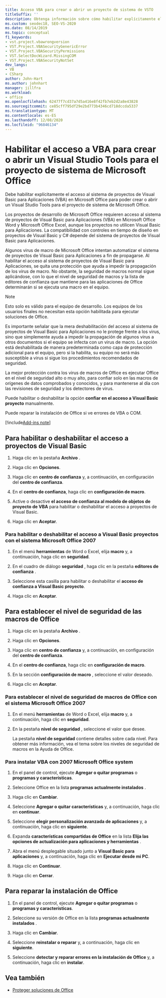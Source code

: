 ```yaml
---
title: Acceso VBA para crear o abrir un proyecto de sistema de VSTO
titleSuffix: ''
description: Obtenga información sobre cómo habilitar explícitamente el acceso al sistema de proyectos de VBA de Office para poder crear o abrir un proyecto de Visual Studio Tools para Office System.
ms.custom: seodec18, SEO-VS-2020
ms.date: 08/14/2019
ms.topic: conceptual
f1_keywords:
- vst.project.vbawrongversion
- VST.Project.VBASecurityGenericError
- VST.Project.VBASecurityPermissions
- VST.SelectDocWizard.MissingCOM
- VST.Project.VBASecurityNotSet
dev_langs:
- VB
- CSharp
author: John-Hart
ms.author: johnhart
manager: jillfra
ms.workload:
- office
ms.openlocfilehash: 62477f7cd37a7d5a416e8f42fb7eb2d2a8e43828
ms.sourcegitcommit: ce85cff795df29e2bd773b4346cd718dccda5337
ms.translationtype: MT
ms.contentlocale: es-ES
ms.lasthandoff: 12/08/2020
ms.locfileid: "96846134"
---
```

# <a name="enable-access-to-vba-to-create-or-open-a-visual-studio-tools-for-the-microsoft-office-system-project"></a>Habilitar el acceso a VBA para crear o abrir un Visual Studio Tools para el proyecto de sistema de Microsoft Office

Debe habilitar explícitamente el acceso al sistema de proyectos de Visual Basic para Aplicaciones (VBA) en Microsoft Office para poder crear o abrir un Visual Studio Tools para el proyecto de sistema de Microsoft Office.

 Los proyectos de desarrollo de Microsoft Office requieren acceso al sistema de proyectos de Visual Basic para Aplicaciones (VBA) en Microsoft Office Word y Microsoft Office Excel, aunque los proyectos no utilicen Visual Basic para Aplicaciones. La compatibilidad con controles en tiempo de diseño en proyectos de Visual Basic y C# depende del sistema de proyectos de Visual Basic para Aplicaciones.

 Algunos virus de macro de Microsoft Office intentan automatizar el sistema de proyectos de Visual Basic para Aplicaciones a fin de propagarse. Al habilitar el acceso al sistema de proyectos de Visual Basic para Aplicaciones, se quita una protección que ayuda a impedir la propagación de los virus de macro. No obstante, la seguridad de macros normal sigue aplicándose, con lo que el nivel de seguridad de macros y la lista de editores de confianza que mantiene para las aplicaciones de Office determinarán si se ejecuta una macro en el equipo.

> [!NOTE]
> Esto solo es válido para el equipo de desarrollo. Los equipos de los usuarios finales no necesitan esta opción habilitada para ejecutar soluciones de Office.

 Es importante señalar que la mera deshabilitación del acceso al sistema de proyectos de Visual Basic para Aplicaciones no le protege frente a los virus, sino que simplemente ayuda a impedir la propagación de algunos virus a otros documentos si el equipo se infecta con un virus de macro. La opción está deshabilitada de manera predeterminada como capa de protección adicional para el equipo, pero si la habilita, su equipo no será más susceptible a virus si sigue los procedimientos recomendados de seguridad.

 La mejor protección contra los virus de macros de Office es ejecutar Office en el nivel de seguridad alto o muy alto, para confiar solo en las macros de orígenes de datos comprobados y conocidos, y para mantenerse al día con las revisiones de seguridad y los detectores de virus.

 Puede habilitar o deshabilitar la opción **confiar en el acceso a Visual Basic proyecto** manualmente.

 Puede reparar la instalación de Office si ve errores de VBA o COM.

[!include[Add-ins note](includes/addinsnote.md)]

## <a name="to-enable-or-disable-access-to-visual-basic-projects"></a>Para habilitar o deshabilitar el acceso a proyectos de Visual Basic

1. Haga clic en la pestaña **Archivo** .

2. Haga clic en **Opciones**.

3. Haga clic en **centro de confianza** y, a continuación, en configuración del **centro de confianza**.

4. En el **centro de confianza**, haga clic en **configuración de macro**.

5. Active o desactive **el acceso de confianza al modelo de objetos de proyecto de VBA** para habilitar o deshabilitar el acceso a proyectos de Visual Basic.

6. Haga clic en **Aceptar**.

### <a name="to-enable-or-disable-access-to-visual-basic-projects-with-the-2007-microsoft-office-system"></a>Para habilitar o deshabilitar el acceso a Visual Basic proyectos con el sistema Microsoft Office 2007

1. En el menú **herramientas** de Word o Excel, elija **macro** y, a continuación, haga clic en **seguridad**.

2. En el cuadro de diálogo **seguridad** , haga clic en la pestaña **editores de confianza** .

3. Seleccione esta casilla para habilitar o deshabilitar el **acceso de confianza a Visual Basic proyecto**.

4. Haga clic en **Aceptar**.

## <a name="to-set-your-office-macro-security-level"></a>Para establecer el nivel de seguridad de las macros de Office

1. Haga clic en la pestaña **Archivo** .

2. Haga clic en **Opciones**.

3. Haga clic en **centro de confianza** y, a continuación, en configuración del **centro de confianza**.

4. En el **centro de confianza**, haga clic en **configuración de macro**.

5. En la sección **configuración de macro** , seleccione el valor deseado.

6. Haga clic en **Aceptar**.

### <a name="to-set-your-office-macro-security-level-with-the-2007-microsoft-office-system"></a>Para establecer el nivel de seguridad de macros de Office con el sistema Microsoft Office 2007

1. En el menú **herramientas** de Word o Excel, elija **macro** y, a continuación, haga clic en **seguridad**.

2. En la pestaña **nivel de seguridad** , seleccione el valor que desee.

    La pestaña **nivel de seguridad** contiene detalles sobre cada nivel. Para obtener más información, vea el tema sobre los niveles de seguridad de macros en la Ayuda de Office.

### <a name="to-install-vba-with-the-2007-microsoft-office-system"></a>Para instalar VBA con 2007 Microsoft Office system

1. En el panel de control, ejecute **Agregar o quitar programas** o **programas y características**.

2. Seleccione Office en la lista **programas actualmente instalados** .

3. Haga clic en **Cambiar**.

4. Seleccione **Agregar o quitar características** y, a continuación, haga clic en **continuar**.

5. Seleccione **elegir personalización avanzada de aplicaciones** y, a continuación, haga clic en **siguiente**.

6. Expanda **características compartidas de Office** en la lista **Elija las opciones de actualización para aplicaciones y herramientas** .

7. Abra el menú desplegable situado junto a **Visual Basic para aplicaciones** y, a continuación, haga clic en **Ejecutar desde mi PC**.

8. Haga clic en **Continuar**.

9. Haga clic en **Cerrar**.

## <a name="to-repair-your-installation-of-office"></a>Para reparar la instalación de Office

1. En el panel de control, ejecute **Agregar o quitar programas** o **programas y características**.

2. Seleccione su versión de Office en la lista **programas actualmente instalados** .

3. Haga clic en **Cambiar**.

4. Seleccione **reinstalar o reparar** y, a continuación, haga clic en **siguiente**.

5. Seleccione **detectar y reparar errores en la instalación de Office** y, a continuación, haga clic en **instalar**.

## <a name="see-also"></a>Vea también
- [Proteger soluciones de Office](../vsto/securing-office-solutions.md)
